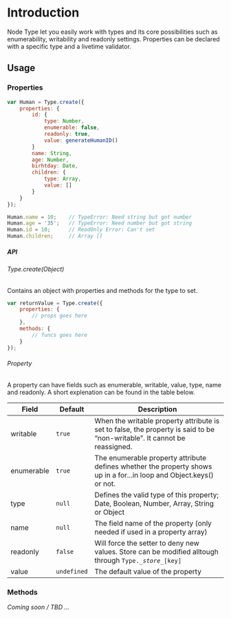 # Introduction

Node Type let you easily work with types and its core possibilities such as enumerability, writability and readonly settings. Properties can be declared with a specific type and a livetime validator.

## Usage

### Properties

```js
var Human = Type.create({
    properties: {
        id: {
            type: Number,
            enumerable: false,
            readonly: true,
            value: generateHumanID()
        }
        name: String,
        age: Number,
        birhtday: Date,
        children: {
            type: Array,
            value: []
        }
    }
});

Human.name = 10;    // TypeError: Need string but got number
Human.age = '35';   // TypeError: Need number but got string
Human.id = 10;      // ReadOnly Error: Can't set
Human.children;     // Array []
```

##### API

###### Type.create(Object)

Contains an object with properties and methods for the type to set.

```js
var returnValue = Type.create({
    properties: {
        // props goes here
    },
    methods: {
        // funcs goes here
    }
});
```

###### Property

A property can have fields such as enumerable, writable, value, type, name and readonly. A short explenation can be found in the table below.

| Field       | Default       | Description                         |
|-------------|---------------|-------------------------------------|
| writable    | <code>true</code> | When the writable property attribute is set to false, the property is said to be “non-writable”. It cannot be reassigned. |
| enumerable  | <code>true</code> | The enumerable property attribute defines whether the property shows up in a for...in loop and Object.keys() or not. |
| type        | <code>null</code> | Defines the valid type of this property; Date, Boolean, Number, Array, String or Object |
| name        | <code>null</code> | The field name of the property (only needed if used in a property array)|
| readonly    | <code>false</code> | Will force the setter to deny new values. Store can be modified alltough through <code>Type.\__store\__[key]</code> |
| value       | <code>undefined</code> | The default value of the property |

### Methods

*Coming soon / TBD ...*
